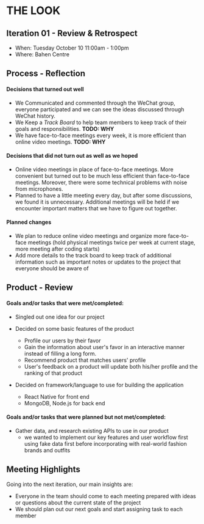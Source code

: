 # THE LOOK

## Iteration 01 - Review & Retrospect

 * When: Tuesday October 10 11:00am - 1:00pm
 * Where: Bahen Centre

## Process - Reflection


#### Decisions that turned out well

* We Communicated and commented through the WeChat group, everyone participated and we can see the ideas discussed through WeChat history.
* We Keep a _Track Board_ to help team members to keep track of their goals and responsibilities. **TODO: WHY**
* We have face-to-face meetings every week, it is more efficient than online video meetings. **TODO: WHY**

#### Decisions that did not turn out as well as we hoped

* Online video meetings in place of face-to-face meetings. More convenient but turned out to be much less efficient than face-to-face meetings. Moreover, there were some technical problems with noise from microphones.
* Planned to have a little meeting every day, but after some discussions, we found it is unnecessary. Additional meetings will be held if we encounter important matters that we have to figure out together.
#### Planned changes

* We plan to reduce online video meetings and organize more face-to-face meetings (hold physical meetings twice per week at current stage, more meeting after coding starts)
* Add more details to the track board to keep track of additional information such as important notes or updates to the project that everyone should be aware of

## Product - Review

#### Goals and/or tasks that were met/completed:

* Singled out one idea for our project
* Decided on some basic features of the product 
  * Profile our users by their favor
  * Gain the information about user's favor in an interactive manner instead of filling a long form.
  * Recommend product that matches users' profile
  * User's feedback on a product will update both his/her profile and the ranking of that product

* Decided on framework/language to use for building the application
  * React Native for front end
  * MongoDB, Node.js for back end

#### Goals and/or tasks that were planned but not met/completed:

* Gather data, and research existing APIs to use in our product
  * we wanted to implement our key features and user workflow first using fake data first before incorporating with real-world fashion brands and outfits

## Meeting Highlights

Going into the next iteration, our main insights are:

* Everyone in the team should come to each meeting prepared with ideas or questions about the current state of the project
* We should plan out our next goals and start assigning task to each member 
